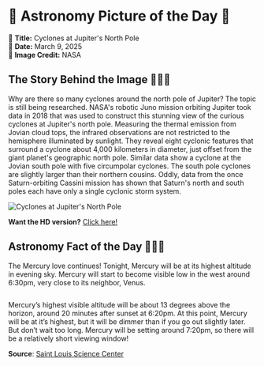 # 🌌 Astronomy Picture of the Day 🌌
🔭 **Title:** Cyclones at Jupiter's North Pole  
📅 **Date:** March 9, 2025  
📸 **Image Credit:** NASA  

## The Story Behind the Image 🧑‍🚀🔭
Why are there so many cyclones around the north pole of Jupiter? The topic is still being researched.  NASA's robotic Juno mission orbiting Jupiter took data in 2018 that was used to construct this stunning view of the curious cyclones at Jupiter's north pole. Measuring the thermal emission from Jovian cloud tops, the infrared observations are not restricted to the hemisphere illuminated by sunlight. They reveal eight cyclonic features that surround a cyclone about 4,000 kilometers in diameter, just offset from the giant planet's geographic north pole. Similar data show a cyclone at the Jovian south pole with five circumpolar cyclones. The south pole cyclones are slightly larger than their northern cousins. Oddly, data from the once Saturn-orbiting Cassini mission has shown that Saturn's north and south poles each have only a single cyclonic storm system.

![Cyclones at Jupiter's North Pole](https://apod.nasa.gov/apod/image/2503/JupiterCyclones_Juno_960.jpg)

**Want the HD version?** [Click here!](https://apod.nasa.gov/apod/image/2503/JupiterCyclones_Juno_2362.jpg)

## Astronomy Fact of the Day 👩‍🚀🚀
<p>The Mercury love continues! Tonight, Mercury will be at its highest altitude in evening sky. Mercury will start to become visible low in the west around 6:30pm, very close to its neighbor, Venus.</p>
<p><img src="https://www.slsc.org/wp-content/uploads/2025/03/mar-8.jpg" alt=""/></p>
<p>Mercury’s highest visible altitude will be about 13 degrees above the horizon, around 20 minutes after sunset at 6:20pm. At this point, Mercury will be at it’s highest, but it will be dimmer than if you go out slightly later. But don’t wait too long. Mercury will be setting around 7:20pm, so there will be a relatively short viewing window!</p>

**Source**: [Saint Louis Science Center](https://www.slsc.org/astronomy-fact-of-the-day-march-8-2025/)
